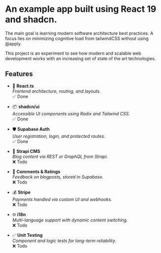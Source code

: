# An example app built using React 19 and shadcn.

The main goal is learning modern software architecture best practices. A focus lies on minimizing cognitive load from tailwindCSS without using @apply.

This project is an experiment to see how modern and scalable web development works with an increasing set of state of the art technologies.

## Features

- 🧪 **React.ts**  
  _Frontend architecture, routing, and layouts._  
  ✅ Done

- 📦 **shadcn/ui**  
  _Accessible UI components using Radix and Tailwind CSS._  
  ✅ Done

- 🛡️ **Supabase Auth**  
  _User registration, login, and protected routes._  
  ✅ Done

- 📰 **Strapi CMS**  
  _Blog content via REST or GraphQL from Strapi._  
  ❌ Todo

- 💬 **Comments & Ratings**  
  _Feedback on blogposts, stored in Supabase._  
  ❌ Todo

- 💰 **Stripe**  
  _Payments handled via custom UI and webhooks._  
  ❌ Todo

- 🌐 **i18n**  
  _Multi-language support with dynamic content switching._  
  ❌ Todo

- ✅ **Unit Testing**  
  _Component and logic tests for long-term reliability._  
  ❌ Todo
